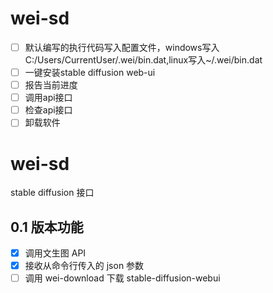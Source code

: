 # wei-sd

- [ ] 默认编写的执行代码写入配置文件，windows写入C:/Users/CurrentUser/.wei/bin.dat,linux写入~/.wei/bin.dat
- [ ] 一键安装stable diffusion web-ui
- [ ] 报告当前进度
- [ ] 调用api接口
- [ ] 检查api接口
- [ ] 卸载软件

# wei-sd
stable diffusion 接口

## 0.1 版本功能

- [x] 调用文生图 API
- [x] 接收从命令行传入的 json 参数
- [ ] 调用 wei-download 下载 stable-diffusion-webui